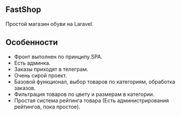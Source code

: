 ## FastShop

Простой магазин обуви на Laravel.

## Особенности

-   Фронт выполнен по принципу SPA.
-   Есть админка.
-   Заказы приходят в телеграм.
-   Очень сирой проект.
-   Базовой функционал, выбор товаров по категориям, обработка заказов.
-   Фильтрация товаров по цвету и размерам в категории.
-   Простая система рейтинга товара (Есть администрирования рейтингов, пока простое).
